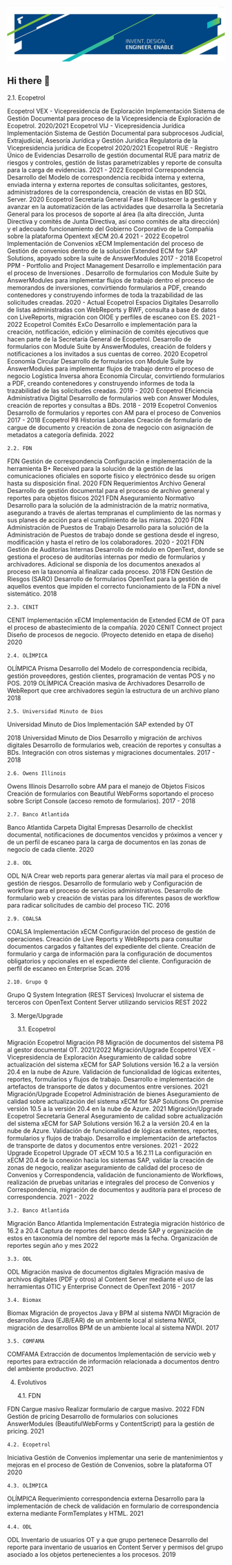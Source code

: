 ![me](https://raw.githubusercontent.com/Techedge-Colombia/.github/main/img/BannerRRSSLinkedin3.jpg)

## Hi there 👋

<!--

**Here are some ideas to get you started:**

🙋‍♀️ A short introduction - what is your organization all about?
🌈 Contribution guidelines - how can the community get involved?
👩‍💻 Useful resources - where can the community find your docs? Is there anything else the community should know?
🍿 Fun facts - what does your team eat for breakfast?
🧙 Remember, you can do mighty things with the power of [Markdown](https://docs.github.com/github/writing-on-github/getting-started-with-writing-and-formatting-on-github/basic-writing-and-formatting-syntax)
-->

2.1. Ecopetrol

Ecopetrol
VEX - Vicepresidencia de Exploración
Implementación Sistema de Gestión Documental para proceso de la Vicepresidencia de Exploración de Ecopetrol.
2020/2021
Ecopetrol
VIJ - Vicepresidencia Jurídica
Implementación Sistema de Gestión Documental para subprocesos Judicial, Extrajudicial, Asesoría Jurídica y Gestión Jurídica Regulatoria de la Vicepresidencia jurídica de Ecopetrol
2020/2021
Ecopetrol
RUE - Registro Único de Evidencias
Desarrollo de gestión documental RUE para matriz de riesgos y controles, gestión de listas parametrizables y reporte de consulta para la carga de evidencias.
2021 - 2022
Ecopetrol
Correspondencia
Desarrollo del Modelo de correspondencia recibida interna y externa, enviada interna y externa reportes de consultas solicitantes, gestores, administradores de la correspondencia, creación de vistas en BD SQL Server.
2020
Ecopetrol
Secretaría General Fase II
Robustecer la gestión y avanzar en la automatización de las actividades que desarrolla la Secretaría General para los procesos de soporte al área (la alta dirección, Junta Directiva y comités de Junta Directiva, así como comités de alta dirección) y el adecuado funcionamiento del Gobierno Corporativo de la Compañía sobre la plataforma Opentext xECM 20.4
2021 - 2022
Ecopetrol
Implementación de Convenios xECM
Implementación del proceso de Gestión de convenios dentro de la solución Extended ECM for SAP Solutions, apoyado sobre la suite de AnswerModules
2017 - 2018
Ecopetrol
PPM - Portfolio and Project Management
Desarrollo e implementación para el proceso de Inversiones . Desarrollo de formularios con Module Suite by AnswerModules para implementar flujos de trabajo dentro el proceso de memorandos de inversiones, convirtiendo formularios a PDF, creando contenedores y construyendo informes de toda la trazabilidad de las solicitudes creadas.
2020 - Actual
Ecopetrol
Espacios Digitales
Desarrollo de listas administradas con WebReports y BWF, consulta a base de datos con LiveReports, migración con OIOE y perfiles de escaneo con ES.
2021 - 2022
Ecopetrol
Comités ExCo
Desarrollo e implementación para la creación, notificación, edición y eliminación de comités ejecutivos que hacen parte de la Secretaría General de Ecopetrol. Desarrollo de formularios con Module Suite by AnswerModules, creación de folders y notificaciones a los invitados a sus cuentas de correo.
2020
Ecopetrol
Economía Circular
Desarrollo de formularios con Module Suite by AnswerModules para implementar flujos de trabajo dentro el proceso de negocio Logística Inversa ahora Economía Circular, convirtiendo formularios a PDF, creando contenedores y construyendo informes de toda la trazabilidad de las solicitudes creadas.
2019 - 2020
Ecopetrol
Eficiencia Administrativa Digital
Desarrollo de formularios web con Answer Modules, creación de reportes y consultas a BDs.
2018 - 2019
Ecopetrol
Convenios
Desarrollo de formularios y reportes con AM para el proceso de Convenios
2017 - 2018
Ecopetrol
P8 Historias Laborales
Creación de formulario de cargue de documento y creación de zona de negocio con asignación de metadatos a categoría definida.
2022



	2.2. FDN

FDN
Gestión de correspondencia
Configuración e implementación de la herramienta B+ Received para la solución de la gestión de las comunicaciones oficiales en soporte físico y electrónico desde su origen hasta su disposición final.
2020
FDN
Requerimientos Archivo General
Desarrollo de gestión documental para el proceso de
archivo general y reportes para objetos físicos
2021
FDN
Aseguramiento Normativo
Desarrollo para la solución de la administración de la matriz normativa, asegurando a través de alertas tempranas el cumplimiento de las normas y sus planes de acción para el cumplimiento de las mismas.
2020
FDN
Administración de Puestos de Trabajo
Desarrollo para la solución de la Administración de Puestos de trabajo donde se gestiona desde el ingreso, modificación y hasta el retiro de los colaboradores.
2020 - 2021
FDN
Gestión de Auditorías Internas
Desarrollo de módulo en OpenText, donde se gestiona el proceso de auditorías internas por medio de formularios y archivadores. Adicional se disponía de los documentos anexados al proceso en la taxonomía al finalizar cada proceso.
2018
FDN
Gestión de Riesgos (SARO)
Desarrollo de formularios OpenText para la gestión de aquellos eventos que impiden el correcto funcionamiento de la FDN a nivel sistemático.
2018


	2.3. CENIT

CENIT
Implementación xECM
Implementación de Extended ECM de OT para el proceso de abastecimiento de la compañía.
2020
CENIT
Connect project
Diseño de procesos de negocio. (Proyecto detenido en etapa de diseño)
2020


	2.4. OLÍMPICA

OLÍMPICA
Prisma
Desarrollo del Modelo de correspondencia recibida, gestión proveedores, gestión clientes, programación de ventas POS y no POS.
2019
OLÍMPICA
Creación masiva de Archivadores
Desarrollo de WebReport que cree archivadores según la estructura de un archivo plano
2018


	2.5. Universidad Minuto de Dios

Universidad Minuto de Dios
Implementación SAP extended by OT


2018
Universidad Minuto de Dios
Desarrollo y migración de archivos digitales
Desarrollo de formularios web, creación de reportes y consultas a BDs. Integración con otros sistemas y migraciones documentales.
2017 - 2018


	2.6. Owens Illinois

Owens Illinois
Desarrollo sobre AM para el manejo de Objetos Fisicos
Creación de formularios con Beautiful WebForms soportando el proceso sobre Script Console (acceso remoto de formularios).
2017 - 2018


	2.7. Banco Atlantida

Banco Atlantida
Carpeta Digital Empresas
Desarrollo de checklist documental, notificaciones de documentos vencidos y próximos a vencer y de un perfil de escaneo para la carga de documentos en las zonas de negocio de cada cliente.
2020


	2.8. ODL

ODL
N/A
Crear web reports para generar alertas vía mail para el proceso de gestión de riesgos. Desarrollo de formulario web y Configuración de workflow para el proceso de servicios administrativos. Desarrollo de formulario web y creación de vistas para los diferentes pasos de workflow para radicar solicitudes de cambio del proceso TIC.
2016


	2.9. COALSA

COALSA
Implementación xECM
Configuración del proceso de gestión de operaciones. Creación de Live Reports y WebReports para consultar documentos cargados y faltantes del expediente del cliente. Creación de formulario y carga de información para la configuración de documentos obligatorios y opcionales en el expediente del cliente. Configuración de perfil de escaneo en Enterprise Scan.
2016


	2.10. Grupo Q

Grupo Q
System Integration (REST Services)
Involucrar el sistema de terceros con OpenText Content Server utilizando servicios REST
2022




3. Merge/Upgrade
	
	3.1. Ecopetrol

Migración
Ecopetrol
Migración P8
Migración de documentos del sistema P8 al gestor documental OT.
2021/2022
Migración/Upgrade
Ecopetrol
VEX - Vicepresidencia de Exploración
Aseguramiento de calidad sobre actualización del sistema xECM for SAP Solutions versión 16.2 a la versión 20.4 en la nube de Azure. Validación de funcionalidad de lógicas exitentes, reportes, formularios y flujos de trabajo. Desarrollo e implementación de artefactos de transporte de datos y documentos entre versiones.
2021
Migración/Upgrade
Ecopetrol
Administración de bienes
Aseguramiento de calidad sobre actualización del sistema xECM for SAP Solutions On premise versión 10.5 a la versión 20.4 en la nube de Azure.
2021
Migración/Upgrade
Ecopetrol
Secretaría General
Aseguramiento de calidad sobre actualización del sistema xECM for SAP Solutions versión 16.2 a la versión 20.4 en la nube de Azure. Validación de funcionalidad de lógicas exitentes, reportes, formularios y flujos de trabajo. Desarrollo e implementación de artefactos de transporte de datos y documentos entre versiones.
2021 - 2022
Upgrade
Ecopetrol
Upgrade OT xECM 10.5 a 16.2.11
La configuración en xECM 20.4 de la conexión hacia los sistemas SAP, validar la creación de zonas de negocio, realizar aseguramiento de calidad del proceso de Convenios y Correspondencia, validación de funcionamiento de Workflows, realización de pruebas unitarias e integrales del proceso de Convenios y Correspondencia, migración de documentos y auditoría para el proceso de correspondencia.
2021 - 2022


	3.2. Banco Atlantida

Migración
Banco Atlantida
Implementación Estrategia migración histórico de 16.2 a 20.4
Captura de reportes del banco desde SAP y organización de estos en taxonomía del nombre del reporte más la fecha. Organización de reportes según año y mes
2022


	3.3. ODL

ODL
Migración masiva de documentos digitales
Migración masiva de archivos digitales (PDF y otros) al Content Server mediante el uso de las herramientas OTIC y Enterprise Connect de OpenText
2016 - 2017


	3.4. Biomax

Biomax
Migración de proyectos Java y BPM al sistema NWDI
Migración de desarrollos Java (EJB/EAR) de un ambiente local al sistema NWDI, migración de desarrollos BPM de un ambiente local al sistema NWDI.
2017


	3.5. COMFAMA

COMFAMA
Extracción de documentos
Implementación de servicio web y reportes para extracción de información relacionada a documentos dentro del ambiente productivo.
2021




4. Evolutivos

	4.1. FDN

FDN
Cargue masivo
Realizar formulario de cargue masivo.
2022
FDN
Gestión de pricing
Desarrollo de formularios con soluciones AnswerModules (BeautifulWebForms y ContentScript) para la gestión de pricing.
2021


	4.2. Ecopetrol

Iniciativa Gestión de Convenios
implementar una serie de mantenimientos y mejoras en el proceso de Gestión de Convenios, sobre la plataforma OT
2020


	4.3. OLÍMPICA

OLÍMPICA
Requerimiento correspondencia externa
Desarrollo para la implementación de check de validación en formulario de correspondencia externa mediante FormTemplates y HTML.
2021


	4.4. ODL

ODL
Inventario de usuarios OT y a que grupo pertenece
Desarrollo del reporte para inventario de usuarios en Content Server y permisos del grupo asociado a los objetos pertenecientes a los procesos.
2019


